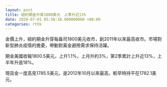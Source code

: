 ```yaml
---
layout: post
title: 紐約期金升穿1800美元　上季升近13%
date: 2020-07-01 05:58:18.000000000 +08:00
categories: rthk
---
```


金價上升，紐約期金升穿每盎司1800美元收市，創2011年以來最高收市。市場對新型肺炎疫情的擔憂，帶動對黃金避險需求保持活躍。

期金美國收報1800.5美元，上升1.1%，上月升約3%，第2季累計上升近13%，上半年升逾18%。

現貨金一度高見1785.5美元，是2012年10月以來最高，較早時持平在1782.1美元。
